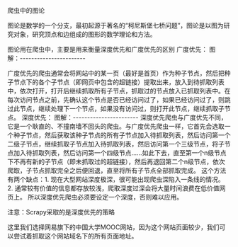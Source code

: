 爬虫中的图论

图论是数学的一个分支，最初起源于著名的“柯尼斯堡七桥问题”，图论是以图为研究对象，研究顶点和边组成的图形的数学理论和方法。

图论用在爬虫中，主要是用来衡量深度优先和广度优先的区别
广度优先：
图解：-----------------------

广度优先的爬虫通常会将网站中的某一页（最好是首页）作为种子节点，然后把种子节点下的各个子节点（即网页中包含的超链接）提取出来，放入到待抓取列表中，依次打开，打开后继续抓取所有子节点，抓取过的节点放入已抓取列表中。在每次访问节点之前，先确认这个节点是否已经访问过了，如果已经访问过了，则跳过此节点，继续处理下一个节点，如果没有访问过，则打开此节点，继续抓取子节点。
深度优先：
图解：-----------------------
深度优先爬虫与广度优先不同，它是一个耿直的、不撞南墙不回头的爬虫。与广度优先爬虫一样，它首先会选取一个种子节点，然后获取该种子节点的所有子节点加入待抓取列表，然后访问第一个二级子节点，继续抓取子节点加入待抓取列表，然后访问第一个三级节点，将子节点加入待抓取列表，然后访问第一个四级节点……如此下去，直至第一个n级节点下不再有新的子节点（即未抓取过的超链接），然后再退回第二个n级节点，依次爬取，子节点抓取完全之后便回退，直至将所有子节点全部抓取完成。
这个方法有两个缺点：1. 现在大型网站深度极深，很可能出现爬虫深陷入一条线的情况。
2. 通常较有价值的信息都存放较浅，爬取深度过深会将大量时间浪费在低价值网页上。
所以深度优先爬虫必须要设定一个深度，否则难以应用。


注意：Scrapy采取的是深度优先的策略



这里我们选择网易旗下的中国大学MOOC网站，因为这个网站页面较少，我们可以尝试着抓取这个网站域名下的所有页面地址。
